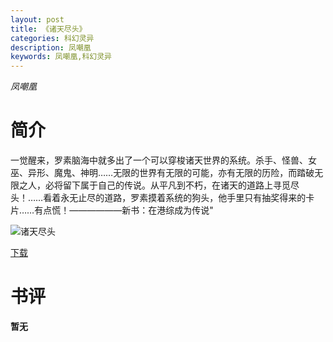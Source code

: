 ```yaml
---
layout: post
title: 《诸天尽头》
categories: 科幻灵异
description: 凤嘲凰
keywords: 凤嘲凰,科幻灵异
---
```

*凤嘲凰*
# 简介
一觉醒来，罗素脑海中就多出了一个可以穿梭诸天世界的系统。杀手、怪兽、女巫、异形、魔鬼、神明……无限的世界有无限的可能，亦有无限的历险，而踏破无限之人，必将留下属于自己的传说。从平凡到不朽，在诸天的道路上寻觅尽头！……看着永无止尽的道路，罗素摸着系统的狗头，他手里只有抽奖得来的卡片……有点慌！——————新书：在港综成为传说"

![诸天尽头](https://cdn.jsdelivr.net/gh/YYbooks0/yybooks0img@master/bookscover2/诸天尽头.2tb7yqwuh7o0.jpg)

[下载](https://link.jscdn.cn/1drv/aHR0cHM6Ly8xZHJ2Lm1zL3QvcyFBaGU2R2dNWmVFb2poeXNmYlRXSTFlUUFSWDZyP2U9a0lZYnBs.txt)

# 书评
**暂无**
